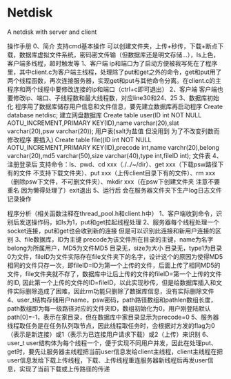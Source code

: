 # Netdisk
A netdisk with server and client

操作手册
0、简介
	支持cmd基本操作 可以创建文件夹，上传+秒传，下载+断点下载，数据库虚拟文件系统，密码密文传输（但数据库还是明文存储...），ls上色，客户端多线程，超时触发等
1、客户端
ip和端口为了启动方便被我写死在了程序里，其中client.c为客户端主线程，处理除了put和get之外的命令，get和put用了两个线程函数，再次连接服务器，实现get和put与其他命令分离。在client.c的主程序和两个线程中要修改连接的ip和端口（ctrl+c即可退出）
2、客户端
	客户端也要修改ip、端口、子线程数和最大线程数，对应line30和24、25
3、数据库初始化
	程序用了数据库储存用户信息和文件信息，要先建立数据库再启动程序
	Create database netdisc;   建立网盘数据库
	Create table user(ID int NOT NULL AOTU_INCREMENT,PRIMARY KEY(ID),name varchar(20),slat varchar(20),psw varchar(20));   用户表(salt为盐值 但没用到 为了不改变列数而修改程序 要插入)
	Create table file((ID int NOT NULL AOTU_INCREMENT,PRIMARY KEY(ID),precode int,name varchr(20),belong varchar(20),md5 varchar(50),size varchar(40),type int,fileID int); 文件表
4、注册登录后 支持命令：ls、pwd、cd xxx（./../~/dir）、get xxx（下载psw路径下有的文件 不支持下载文件夹）、put xxx（上传client目录下有的文件）、rm xxx（删除psw下文件，不可删文件夹）、mkdir xxx（在psw下创建文件夹 注意不要重名 因为懒得处理了）exit退出
5、运行后 会在服务器文件夹下生产log日志文件记录操作

程序分析（相关函数注释在thread_pool.h和client.h中）
1、客户端收到命令，识别后发送操作码，如ls为1，put和get拉起线程处理
2、服务器每个线程处理一个socket连接，put和get也会收到新的连接 但是可以识别此连接和新用户连接的区别
3、file数据库，ID为主键 precode为该文件所在目录的主键，name为名字 belong为所属用户，MD5为文件MD5 目录无，size为大小 目录无，type1为目录 0为文件，fileID为文件实际存在file文件夹下的名字，设计这个的原因为使得MD5相同的文件只存一次，即fileID=ID为第一个上传的文件，后面上传了相同MD5的文件，file文件夹就不存了，数据库中让后上传的文件的fileID=第一个上传的文件的ID, 因此第一个上传的文件的ID=fileID，以此实现秒传，但是给数据库插入和文件实际删除造成了困难，因此rm功能只删除了数据库信息，没有实际删除文件
4、user_t结构存储用户name，psw密码，path路径数组和pathlen数组长度，path数组即为每一级路径对应的文件夹ID，数组初始化为0，用户刚登陆默认path[0]=-1，表示在家目录，但在数据库中家目录显示为precode=0
5、服务器线程取任务是在任务队列取节点，因此线程取任务时，会根据对方发的flag为0（表示是新连接）或1（表示为已连接用户请求下载）或2（上传）来识别
6、user_t user结构体为每个线程一个，便于实现不同用户并发，因此在处理put、get时，要先让服务器主线程把当前user信息发给client主线程，client主线程在把user信息发给下载上传线程，下载、上传线程重连服务器新线程后再发user信息，实现了当前下载或上传路径的传递
